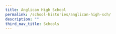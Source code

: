```yaml
---
title: Anglican High School
permalink: /school-histories/anglican-high-sch/
description: ""
third_nav_title: Schools
---
```


